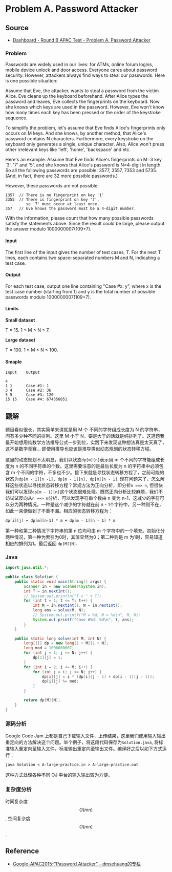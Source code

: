 # Problem A. Password Attacker

## Source

- [Dashboard - Round B APAC Test - Problem A. Password Attacker](https://code.google.com/codejam/contest/4214486/dashboard#s=p0)

### Problem

Passwords are widely used in our lives: for ATMs, online forum logins, mobile device unlock and door access. Everyone cares about password security. However, attackers always find ways to steal our passwords. Here is one possible situation:

Assume that Eve, the attacker, wants to steal a password from the victim Alice. Eve cleans up the keyboard beforehand. After Alice types the password and leaves, Eve collects the fingerprints on the keyboard. Now she knows which keys are used in the password. However, Eve won't know how many times each key has been pressed or the order of the keystroke sequence.

To simplify the problem, let's assume that Eve finds Alice's fingerprints only occurs on M keys. And she knows, by another method, that Alice's password contains N characters. Furthermore, every keystroke on the keyboard only generates a single, unique character. Also, Alice won't press other irrelevant keys like 'left', 'home', 'backspace' and etc.

Here's an example. Assume that Eve finds Alice's fingerprints on M=3 key '3', '7' and '5', and she knows that Alice's password is N=4-digit in length. So all the following passwords are possible: 3577, 3557, 7353 and 5735. (And, in fact, there are 32 more possible passwords.)

However, these passwords are not possible:

```
1357  // There is no fingerprint on key '1'
3355  // There is fingerprint on key '7',
         so '7' must occur at least once.
357   // Eve knows the password must be a 4-digit number.
```

With the information, please count that how many possible passwords satisfy the statements above. Since the result could be large, please output the answer modulo 1000000007(109+7).

#### Input

The first line of the input gives the number of test cases, T.
For the next T lines, each contains two space-separated numbers M and N, indicating a test case.

#### Output

For each test case, output one line containing "Case #x: y", where x is the test case number (starting from 1) and y is the total number of possible passwords modulo 1000000007(109+7).

#### Limits

**Small dataset**

T = 15.
1 ≤ M ≤ N ≤ 7.

**Large dataset**

T = 100.
1 ≤ M ≤ N ≤ 100.

#### Smaple

```
Input    Output

4
1 1      Case #1: 1
3 4      Case #2: 36
5 5      Case #3: 120
15 15    Case #4: 674358851
```

## 题解

题目看似很长，其实简单来讲就是用 M 个 不同的字符组成长度为 N 的字符串，问有多少种不同的排列。这里 M 小于 N，要是大于的话就是纯排列了。这道题我最开始想用纯数学方法推导公式一步到位，实践下来发现这种想法真是太天真了，这不是数学竞赛... 即使用推导也应该是推导类似动态规划的状态转移方程。

这里的动态规划不太明显，我们以状态`dp[m][n]`表示用 m 个不同的字符能组成长度为 n 的不同字符串的个数。这里需要注意的是最后长度为 n 的字符串中必须包含 m 个不同的字符，不多也不少。接下来就是寻找状态转移方程了，之前可能的状态为`dp[m - 1][n -1], dp[m - 1][n], dp[m][n - 1]`. 现在问题来了，怎么解释这些状态以寻找状态转移方程？常规方法为正向分析，即分析`m ==> n`, 但很快我们可以发现`dp[m - 1][n]`这个状态很难处理。既然正向分析比较麻烦，我们不妨试试反向从`n ==> m`分析，可以发现字符串个数由 n 变为 n-1，这减少的字符可以分为两种情况，一种是这个减少的字符就在前 n - 1个字符中，另一种则不在，如此一来便做到了不重不漏。相应的状态转移方程为：

```
dp[i][j] = dp[m][n-1] * m + dp[m - 1][n - 1] * m
```

第一种和第二种情况下字符串的第 n 位均可由 m 个字符中的一个填充。初始化分两种情况，第一种为索引为0时，其值显然为0；第二种则是 m 为1时，容易知道相应的排列为1。最后返回 `dp[M][N]`.

### Java

```java
import java.util.*;

public class Solution {
	public static void main(String[] args) {
		Scanner in = new Scanner(System.in);
		int T = in.nextInt();
		// System.out.println("T = " + T);
		for (int t = 1; t <= T; t++) {
			int M = in.nextInt(), N = in.nextInt();
			long ans = solve(M, N);
			// System.out.printf("M = %d, N = %d\n", M, N);
			System.out.printf("Case #%d: %d\n", t, ans);
		}
	}

	public static long solve(int M, int N) {
		long[][] dp = new long[1 + M][1 + N];
		long mod = 1000000007;
		for (int j = 1; j <= N; j++) {
			dp[1][j] = 1;
		}
		for (int i = 2; i <= M; i++) {
			for (int j = i; j <= N; j++) {
				dp[i][j] = i * (dp[i][j - 1] + dp[i - 1][j - 1]);
				dp[i][j] %= mod;
			}
		}

		return dp[M][N];
	}
}
```

### 源码分析

Google Code Jam 上都是自己下载输入文件，上传结果，这里我们使用输入输出重定向的方法解决这个问题。举个例子，将这段代码保存为`Solution.java`, 将标准输入重定向至输入文件，标准输出重定向至输出文件。编译好之后以如下方式运行：

```
java Solution < A-large-practice.in > A-large-practice.out
```

这种方式处理各种不同 OJ 平台的输入输出较为方便。

### 复杂度分析

时间复杂度 $$O(mn)$$, 空间复杂度 $$O(mn)$$.

## Reference

- [Google-APAC2015-"Password Attacker" - dmsehuang的专栏](http://blog.csdn.net/dmsehuang/article/details/40807799)
